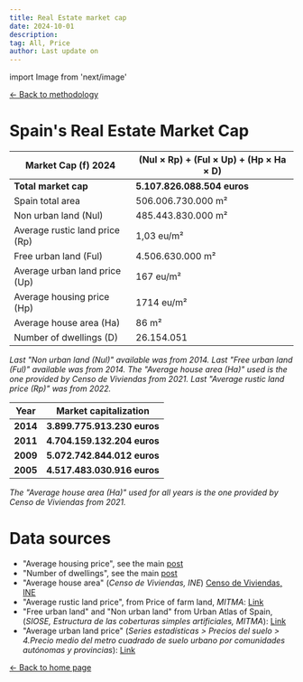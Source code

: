 ```yaml
---
title: Real Estate market cap
date: 2024-10-01
description:
tag: All, Price
author: Last update on
---
```


import Image from 'next/image'

<div class="meta-line"><a class="meta-back" href="/methodology#data-base-access">← Back to methodology</a></div>

# Spain's Real Estate Market Cap

| **Market Cap (f) 2024** | **(Nul × Rp) + (Ful × Up) + (Hp × Ha × D)** |
| ---------- | ------------------------------------------ |
| **Total market cap** | **5.107.826.088.504 euros** |
| Spain total area | 506.006.730.000 m² |
| Non urban land (Nul) | 485.443.830.000 m² |
| Average rustic land price (Rp) | 1,03 eu/m² |
| Free urban land (Ful) | 4.506.630.000 m² |
| Average urban land price (Up) | 167 eu/m² |
| Average housing price (Hp) | 1714 eu/m² |
| Average house area (Ha) | 86 m² |
| Number of dwellings (D) | 26.154.051 |

_Last "Non urban land (Nul)" available was from 2014. Last "Free urban land (Ful)" available was from 2014. The "Average house area (Ha)" used is the one provided by Censo de Viviendas from 2021. Last "Average rustic land price (Rp)" was from 2022._

| **Year** | **Market capitalization** |
| ---------- | ------------------------- |
| **2014** | **3.899.775.913.230 euros** |
| **2011** | **4.704.159.132.204 euros** |
| **2009** | **5.072.742.844.012 euros** |
| **2005** | **4.517.483.030.916 euros** |

_The "Average house area (Ha)" used for all years is the one provided by Censo de Viviendas from 2021._

# Data sources

- "Average housing price", see the main [post](/price)
- "Number of dwellings", see the main [post](/stock)
- "Average house area" (_Censo de Viviendas, INE_) [Censo de Viviendas, INE](https://www.ine.es/Censo2021/Informe.do)
- "Average rustic land price", from Price of farm land, _MITMA_: [Link](https://www.mapa.gob.es/es/estadistica/temas/estadisticas-agrarias/economia/encuesta-precios-tierra/)
- "Free urban land" and "Non urban land" from Urban Atlas of Spain, (_SIOSE, Estructura de las coberturas simples artificiales, MITMA_): [Link](http://atlasau.mitma.gob.es/#bbox=-1220276,5446287,1639151,1304442&c=indicator&i=siosim.siosim012&s=2014&view=map1)
- "Average urban land price" (_Series estadísticas > Precios del suelo > 4.Precio medio del metro cuadrado de suelo urbano por comunidades autónomas y provincias_): [Link](https://www.mitma.gob.es/el-ministerio/informacion-estadistica/vivienda-y-actuaciones-urbanas/estadisticas/suelo/estadisticas-de-precios-de-suelo-urbano)

<div class="meta-line"><a class="meta-back" href="/">← Back to home page</a></div>
